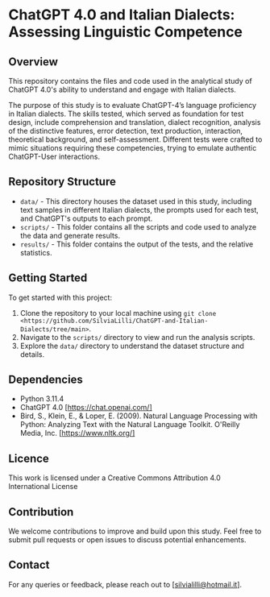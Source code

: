 # ChatGPT 4.0 and Italian Dialects: Assessing Linguistic Competence

## Overview

This repository contains the files and code used in the analytical study of ChatGPT 4.0's ability to understand and engage with Italian dialects. 

The purpose of this study is to evaluate ChatGPT-4’s language proficiency in Italian dialects. The skills tested, which served as foundation for test design, include comprehension and translation, dialect recognition, analysis of the distinctive features, error detection, text production, interaction, theoretical background, and self-assessment. Different tests were crafted to mimic situations requiring these competencies, trying to emulate authentic ChatGPT-User interactions. 

## Repository Structure

- `data/` - This directory houses the dataset used in this study, including text samples in different Italian dialects, the prompts used for each test, and ChatGPT's outputs to each prompt.
- `scripts/` - This folder contains all the scripts and code used to analyze the data and generate results.
- `results/` - This folder contains the output of the tests, and the relative statistics.

## Getting Started

To get started with this project:

1. Clone the repository to your local machine using `git clone <https://github.com/SilviaLilli/ChatGPT-and-Italian-Dialects/tree/main>`.
2. Navigate to the `scripts/` directory to view and run the analysis scripts.
3. Explore the `data/` directory to understand the dataset structure and details.


## Dependencies

- Python 3.11.4
- ChatGPT 4.0 [https://chat.openai.com/]
- Bird, S., Klein, E., & Loper, E. (2009). Natural Language Processing with Python: Analyzing Text with the Natural Language Toolkit. O'Reilly Media, Inc. [https://www.nltk.org/]


## Licence

This work is licensed under a Creative Commons Attribution 4.0 International License


## Contribution

We welcome contributions to improve and build upon this study. Feel free to submit pull requests or open issues to discuss potential enhancements.


## Contact

For any queries or feedback, please reach out to [silvialilli@hotmail.it].

